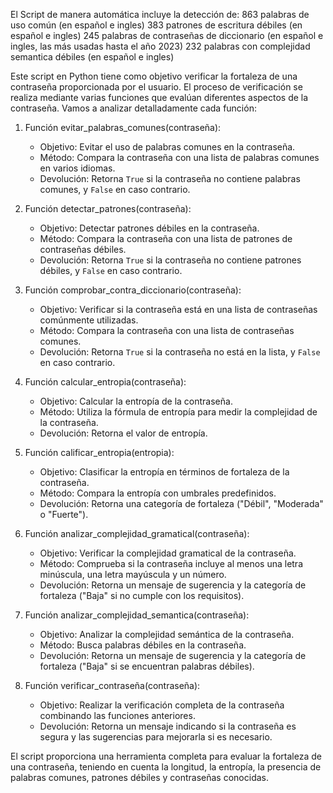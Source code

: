 El Script de manera automática incluye la detección de:
863 palabras de uso común (en español e ingles)
383 patrones de escritura débiles (en español e ingles)
245 palabras de contraseñas de diccionario (en español e ingles, las más usadas hasta el año 2023)
232 palabras con complejidad semantica débiles (en español e ingles)

Este script en Python tiene como objetivo verificar la fortaleza de una contraseña proporcionada por el usuario.
El proceso de verificación se realiza mediante varias funciones que evalúan diferentes aspectos de la contraseña. Vamos a analizar detalladamente cada función:

1. Función evitar_palabras_comunes(contraseña):
   - Objetivo: Evitar el uso de palabras comunes en la contraseña.
   - Método: Compara la contraseña con una lista de palabras comunes en varios idiomas.
   - Devolución: Retorna `True` si la contraseña no contiene palabras comunes, y `False` en caso contrario.

2. Función detectar_patrones(contraseña):
   - Objetivo: Detectar patrones débiles en la contraseña.
   - Método: Compara la contraseña con una lista de patrones de contraseñas débiles.
   - Devolución: Retorna `True` si la contraseña no contiene patrones débiles, y `False` en caso contrario.

3. Función comprobar_contra_diccionario(contraseña):
   - Objetivo: Verificar si la contraseña está en una lista de contraseñas comúnmente utilizadas.
   - Método: Compara la contraseña con una lista de contraseñas comunes.
   - Devolución: Retorna `True` si la contraseña no está en la lista, y `False` en caso contrario.

4. Función calcular_entropia(contraseña):
   - Objetivo: Calcular la entropía de la contraseña.
   - Método: Utiliza la fórmula de entropía para medir la complejidad de la contraseña.
   - Devolución: Retorna el valor de entropía.

5. Función calificar_entropia(entropia):
   - Objetivo: Clasificar la entropía en términos de fortaleza de la contraseña.
   - Método: Compara la entropía con umbrales predefinidos.
   - Devolución: Retorna una categoría de fortaleza ("Débil", "Moderada" o "Fuerte").

6. Función analizar_complejidad_gramatical(contraseña):
   - Objetivo: Verificar la complejidad gramatical de la contraseña.
   - Método: Comprueba si la contraseña incluye al menos una letra minúscula, una letra mayúscula y un número.
   - Devolución: Retorna un mensaje de sugerencia y la categoría de fortaleza ("Baja" si no cumple con los requisitos).

7. Función analizar_complejidad_semantica(contraseña):
   - Objetivo: Analizar la complejidad semántica de la contraseña.
   - Método: Busca palabras débiles en la contraseña.
   - Devolución: Retorna un mensaje de sugerencia y la categoría de fortaleza ("Baja" si se encuentran palabras débiles).

8. Función verificar_contraseña(contraseña):
   - Objetivo: Realizar la verificación completa de la contraseña combinando las funciones anteriores.
   - Devolución: Retorna un mensaje indicando si la contraseña es segura y las sugerencias para mejorarla si es necesario.
     
El script proporciona una herramienta completa para evaluar la fortaleza de una contraseña, teniendo en cuenta la longitud,
la entropía, la presencia de palabras comunes, patrones débiles y contraseñas conocidas.
